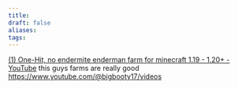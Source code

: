 ```yaml
---
title: 
draft: false
aliases: 
tags:
---
```

[(1) One-Hit, no endermite enderman farm for minecraft 1.19 - 1.20+ - YouTube](https://www.youtube.com/watch?v=jn8C8uY3fHM)
this guys farms are really good https://www.youtube.com/@bigbooty17/videos
